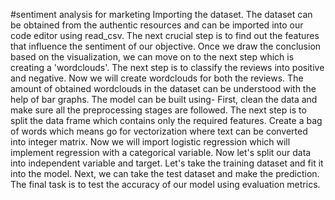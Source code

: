 #sentiment analysis for marketing
Importing the dataset.
The dataset can be obtained from the authentic resources and can be imported into our code editor using read_csv.
The next crucial step is to find out the features that influence the sentiment of our objective.
Once we draw the conclusion based on the visualization, we can move on to the next step which is creating a 'wordclouds'.
The next step is to classify the reviews into positive and negative.
Now we will create wordclouds for both the reviews.
The amount of obtained wordclouds in the dataset can be understood with the help of bar graphs.
The model can be built using-
First, clean the data and make sure all the preprocessing stages are followed.
The next step is to split the data frame which contains only the required features.
Create a bag of words which means go for vectorization where text can be converted into integer matrix.
Now we will import logistic regression which will implement regression with a categorical variable.
Now let's split our data into independent variable and target.
Let's take the training dataset and fit it into the model.
Next, we can take the test dataset and make the prediction.
The final task is to test the accuracy of our model using evaluation metrics.
